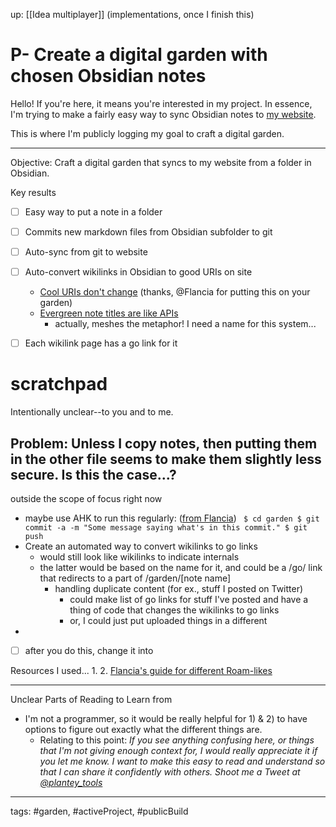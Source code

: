 up: [[Idea multiplayer]] (implementations, once I finish this)
# P- Create a digital garden with chosen Obsidian notes
Hello! If you're here, it means you're interested in my project. In essence, I'm trying to make a fairly easy way to sync Obsidian notes to [my website](ethanplante.org). 


This is where I'm publicly logging my goal to craft a digital garden.



---
Objective: Craft a digital garden that syncs to my website from a folder in Obsidian.

Key results
- [ ] Easy way to put a note in a folder
- [ ] Commits new markdown files from Obsidian subfolder to git
- [ ] Auto-sync from git to website
- [ ] Auto-convert wikilinks in Obsidian to good URIs on site
	- [Cool URIs don't change](https://www.w3.org/Provider/Style/URI) (thanks, @Flancia for putting this on your garden) 
	- [Evergreen note titles are like APIs](https://notes.andymatuschak.org/Evergreen_note_titles_are_like_APIs)
		- actually, meshes the metaphor! I need a name for this system...
- [ ] Each wikilink page has a go link for it


# scratchpad
Intentionally unclear--to you and to me.

Problem: Unless I copy notes, then putting them in the other file seems to make them slightly less secure. Is this the case...?
- 


outside the scope of focus right now
- maybe use AHK to run this regularly: ([from Flancia](https://flancia.org/mine/roam-likes/))
	` 
	$ cd garden
	$ git commit -a -m "Some message saying what's in this commit."
	$ git push
	`
- Create an automated way to convert wikilinks to go links
	- would still look like wikilinks to indicate internals
	- the latter would be based on the name for it, and could be a /go/ link that redirects to a part of /garden/[note name]
		- handling duplicate content (for ex., stuff I posted on Twitter)
			- could make list of go links for stuff I've posted and have a thing of code that changes the wikilinks to go links
			- or, I could just put uploaded things in a different
- 



- [ ] after you do this, change it into 

Resources I used...
1. 
2. [Flancia's guide for different Roam-likes](https://flancia.org/mine/roam-likes/)


---
Unclear Parts of Reading to Learn from
- I'm not a programmer, so it would be really helpful for 1) & 2) to have options to figure out exactly what the different things are.
	- Relating to this point: *If you see anything confusing here, or things that I'm not giving enough context for, I would really appreciate it if you let me know. I want to make this easy to read and understand so that I can share it confidently with others. Shoot me a Tweet at [@plantey_tools](https://twitter.com/plantey_tools)*



---
tags: #garden, #activeProject, #publicBuild


